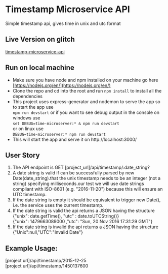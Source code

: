 # Timestamp Microservice API
Simple timestamp api, gives time in unix and utc format

## Live Version on glitch
[timestamp-microservice-api](https://eight-football.glitch.me)

## Run on local machine
- Make sure you have node and npm installed on your machine go here [https://nodejs.org/en/](https://nodejs.org/en/)
- Clone the repo and cd into the root and run `npm install` to install all the dependencies
- This project uses express-generator and nodemon to serve the app so to start the app use  
 `npm run devstart` or if you want to see debug output in the console  on windows use  
 `set DEBUG=time-microserver:* & npm run devstart`  
 or on linux use  
 `DEBUG=time-microserver:* npm run devstart`
- This will start the app and serve it on http://localhost:3000/

## User Story
1. The API endpoint is GET [project_url]/api/timestamp/:date_string?
2. A date string is valid if can be successfully parsed by new Date(date_string).that the unix timestamp needs to be an integer (not a string) specifying milliseconds.our test we will use date strings compliant with ISO-8601 (e.g. "2016-11-20") because this will ensure an UTC timestamp.
3. If the date string is empty it should be equivalent to trigger new Date(), i.e. the service uses the current timestamp.
4. If the date string is valid the api returns a JSON having the structure  
{"unix": date.getTime(), "utc" : date.toUTCString()}  
{"unix": 1479663089000 ,"utc": "Sun, 20 Nov 2016 17:31:29 GMT"}
5. If the date string is invalid the api returns a JSON having the structure  
 {"Unix":null,"UTC":"Invalid Date"}


 ## Example Usage:

 [project url]/api/timestamp/2015-12-25  
[project url]/api/timestamp/1450137600
